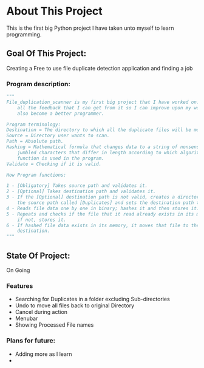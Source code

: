 # About This Project

This is the first big Python project I have taken unto myself to learn programming.

## Goal Of This Project:
Creating a Free to use file duplicate detection application and finding a job

### Program description:
```python
"""
File_duplication_scanner is my first big project that I have worked on. I need
    all the feedback that I can get from it so I can improve upon my work and
    also become a better programmer.

Program terminology:
Destination = The directory to which all the duplicate files will be moved to.
Source = Directory user wants to scan.
Path = Absolute path.
Hashing = Mathematical formula that changes data to a string of nonsensical
    jumbled characters that differ in length according to which algorithm or
    function is used in the program.
Validate = Checking if it is valid.

How Program functions:

1 - [Obligatory] Takes source path and validates it.
2 - [Optional] Takes destination path and validates it.
3 - If the [Optional] destination path is not valid, creates a directory inside
    the source path called [Duplicates] and sets the destination path to it.
4 - Reads file data one by one in binary; hashes it and then stores it.
5 - Repeats and checks if the file that it read already exists in its memory;
    if not, stores it.
6 - If hashed file data exists in its memory, it moves that file to the
    destination.
"""
```

## State Of Project:
On Going

### Features
- Searching for Duplicates in a folder excluding Sub-directories
- Undo to move all files back to original Directory
- Cancel during action
- Menubar
- Showing Processed File names

### Plans for future:
- Adding more as I learn
- 
